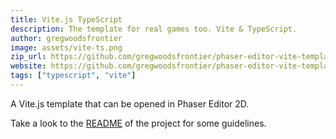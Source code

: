 ```yaml
---
title: Vite.js TypeScript
description: The template for real games too. Vite & TypeScript.
author: gregwoodsfrontier
image: assets/vite-ts.png
zip_url: https://github.com/gregwoodsfrontier/phaser-editor-vite-template/archive/refs/heads/master.zip 
website: https://github.com/gregwoodsfrontier/phaser-editor-vite-template/
tags: ["typescript", "vite"]
---
```


A Vite.js template that can be opened in Phaser Editor 2D.

Take a look to the [README](https://github.com/gregwoodsfrontier/phaser-editor-vite-template/) of the project for some guidelines.